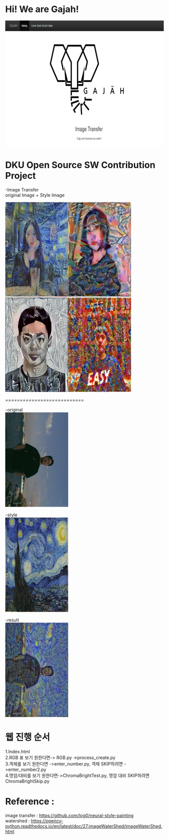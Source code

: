 # Hi!  We are Gajah!
 
<img src="https://github.com/gksthd1992/gajah/blob/master/img/image.png" width =800 height = 400>  
  
 DKU Open Source SW Contribution Project  
============================  
-Image Transfer  
original Image + Style Image 
  
<img src="https://github.com/gksthd1992/gajah/blob/master/img/11.png" width =200 height = 300><img src="https://github.com/gksthd1992/gajah/blob/master/img/12.png" width =200 height = 300><img src="https://github.com/gksthd1992/gajah/blob/master/img/13.png" width =200 height = 300><img src="https://github.com/gksthd1992/gajah/blob/master/img/14.png" width =200 height = 300>  

===========================  

-original     
<img src="https://github.com/gksthd1992/gajah/blob/master/ver11.jpg" width =200 height = 300>

-style  
<img src="https://github.com/gksthd1992/gajah/blob/master/ver12.jpg" width =200 height = 300>

-result  
<img src="https://github.com/gksthd1992/gajah/blob/master/완성본.jpg" width =200 height = 300>


# 웹 진행 순서
1.Index.html  
2.RGB 표 보기 원한다면-> RGB.py
 ->process_create.py  
3.객체를 보기 원한다면 ->enter_number.py, 객체 SKIP하려면 ->enter_number2.py  
4.명암/대비를 보기 원한다면->ChromaBrightTest.py, 명암 대비 SKIP하려면 ChromaBrightSkip.py  


# Reference :

image transfer : https://github.com/log0/neural-style-painting  
watershed : https://opencv-python.readthedocs.io/en/latest/doc/27.imageWaterShed/imageWaterShed.html
